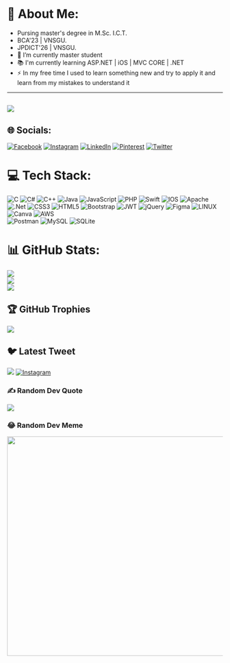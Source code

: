 
# 💫 About Me:
- Pursing master's degree in M.Sc. I.C.T. <br>
- BCA'23 | VNSGU.<br>
- JPDICT'26 | VNSGU.<br>
- 🔭 I’m currently master student<br>
- 📚 I'm currently learning ASP.NET | iOS | MVC CORE | .NET <br>
- ⚡ In my free time I used to learn something new and try to apply it and learn from my mistakes to understand it

----------------
[![](https://visitcount.itsvg.in/api?id=the-d-code&icon=7&color=3)](https://visitcount.itsvg.in)
----------------

## 🌐 Socials:
[![Facebook](https://img.shields.io/badge/Facebook-%231877F2.svg?logo=Facebook&logoColor=white)](https://facebook.com/devanshi.akbari.1) 
[![Instagram](https://img.shields.io/badge/Instagram-%23E4405F.svg?logo=Instagram&logoColor=white)](https://instagram.com/the_d_akbari)
[![LinkedIn](https://img.shields.io/badge/LinkedIn-%230077B5.svg?logo=linkedin&logoColor=white)](https://linkedin.com/in/devanshiakbari)
[![Pinterest](https://img.shields.io/badge/Pinterest-%23E60023.svg?logo=Pinterest&logoColor=white)](https://pinterest.com/ll_Words_By_Devanshi_ll) 
[![Twitter](https://img.shields.io/badge/Twitter-%231DA1F2.svg?logo=Twitter&logoColor=white)](https://twitter.com/the_d_Akbari) 

# 💻 Tech Stack:
![C](https://img.shields.io/badge/c-%2300599C.svg?style=flat&logo=c&logoColor=white) ![C#](https://img.shields.io/badge/c%23-%23239120.svg?style=flat&logo=c-sharp&logoColor=white) ![C++](https://img.shields.io/badge/c++-%2300599C.svg?style=flat&logo=c%2B%2B&logoColor=white) ![Java](https://img.shields.io/badge/java-%23ED8B00.svg?style=flat&logo=java&logoColor=white) ![JavaScript](https://img.shields.io/badge/javascript-%23323330.svg?style=flat&logo=javascript&logoColor=%23F7DF1E) ![PHP](https://img.shields.io/badge/php-%23777BB4.svg?style=flat&logo=php&logoColor=white) ![Swift](https://img.shields.io/badge/swift-F54A2A?style=flat&logo=swift&logoColor=white) ![IOS](https://img.shields.io/badge/IOS-%2320232a.svg?style=flat&logo=apple&logoColor=white) ![Apache](https://img.shields.io/badge/apache-%23D42029.svg?style=flat&logo=apache&logoColor=white) ![.Net](https://img.shields.io/badge/.NET-5C2D91?style=flat&logo=.net&logoColor=white)
![CSS3](https://img.shields.io/badge/css3-%231572B6.svg?style=flat&logo=css3&logoColor=white) ![HTML5](https://img.shields.io/badge/html5-%23E34F26.svg?style=flat&logo=html5&logoColor=white) ![Bootstrap](https://img.shields.io/badge/bootstrap-%23563D7C.svg?style=flat&logo=bootstrap&logoColor=white) ![JWT](https://img.shields.io/badge/JWT-black?style=flat&logo=JSON%20web%20tokens) ![jQuery](https://img.shields.io/badge/jquery-%230769AD.svg?style=flat&logo=jquery&logoColor=white) ![Figma](https://img.shields.io/badge/figma-%23F24E1E.svg?style=flat&logo=figma&logoColor=white) ![LINUX](https://img.shields.io/badge/Linux-FCC624?style=flat&logo=linux&logoColor=black) ![Canva](https://img.shields.io/badge/Canva-%2300C4CC.svg?style=flat&logo=Canva&logoColor=white) 
![AWS](https://img.shields.io/badge/AWS-%23FF9900.svg?style=flat&logo=amazon-aws&logoColor=white)  
![Postman](https://img.shields.io/badge/Postman-FF6C37?style=flat&logo=postman&logoColor=white)
![MySQL](https://img.shields.io/badge/mysql-%2300f.svg?style=flat&logo=mysql&logoColor=white) ![SQLite](https://img.shields.io/badge/sqlite-%2307405e.svg?style=flat&logo=sqlite&logoColor=white) 


 
# 📊 GitHub Stats:
![](https://github-readme-stats.vercel.app/api?username=the-d-code&theme=city_light&hide_border=false&include_all_commits=true&count_private=true)<br/>
![](https://github-readme-streak-stats.herokuapp.com/?user=the-d-code&theme=city_light&hide_border=false)<br/>
![](https://github-readme-stats.vercel.app/api/top-langs/?username=the-d-code&theme=city_light&hide_border=false&include_all_commits=true&count_private=true&layout=compact)

## 🏆 GitHub Trophies
![](https://github-profile-trophy.vercel.app/?username=the-d-code&theme=juicyfresh&no-frame=true&no-bg=false&margin-w=4)

## 🐦 Latest Tweet
[![](https://gtce.itsvg.in/api?username=the_d_Akbari)](https://github.com/VishwaGauravIn/github-twitter-card-embed)
[![Instagram](https://img.shields.io/badge/Instagram-%23E4405F.svg?logo=Instagram&logoColor=white)](https://instagram.com/ll_words_by_devanhi_ll)
### ✍️ Random Dev Quote
![](https://quotes-github-readme.vercel.app/api?type=vetical&theme=dark)

### 😂 Random Dev Meme
<img src="https://random-memer.herokuapp.com/" width="512px"/>



<!-- Proudly created with GPRM ( https://gprm.itsvg.in ) -->
